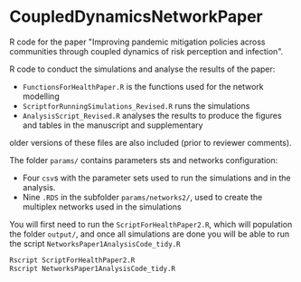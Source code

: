 # CoupledDynamicsNetworkPaper

R code for the paper "Improving pandemic mitigation policies across communities through coupled dynamics of risk perception and infection".

R code to conduct the simulations and analyse the results of the paper:

- `FunctionsForHealthPaper.R` is the functions used for the network modelling
- `ScriptforRunningSimulations_Revised.R` runs the simulations
- `AnalysisScript_Revised.R` analyses the results to produce the figures and tables in the manuscript and supplementary

older versions of these files are also included (prior to reviewer comments).

The folder `params/` contains parameters sts and networks configuration:
- Four `csv`s with the  parameter sets used to run the simulations and in the analysis.
- Nine `.RDS` in the subfolder `params/networks2/`, used to create the multiplex networks used in the simulations


You will first need to run the `ScriptForHealthPaper2.R`, which will population the folder `output/`, and once all simulations are done you will be able to run the script `NetworksPaper1AnalysisCode_tidy.R` 

```bash
Rscript ScriptForHealthPaper2.R 
Rscript NetworksPaper1AnalysisCode_tidy.R
```
